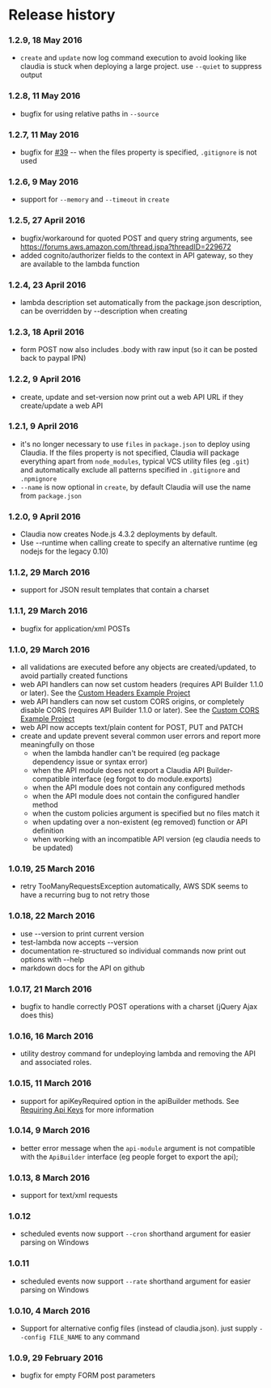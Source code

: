 # Release history

### 1.2.9, 18 May 2016

- `create` and `update` now log command execution to avoid looking like claudia is stuck when deploying a large project. use `--quiet` to suppress output

### 1.2.8, 11 May 2016

- bugfix for using relative paths in `--source`

### 1.2.7, 11 May 2016

- bugfix for [#39](https://github.com/claudiajs/claudia/issues/39) -- when the files property is specified, `.gitignore` is not used

### 1.2.6, 9 May 2016

- support for `--memory` and `--timeout` in `create`

### 1.2.5, 27 April 2016

- bugfix/workaround for quoted POST and query string arguments, see https://forums.aws.amazon.com/thread.jspa?threadID=229672
- added cognito/authorizer fields to the context in API gateway, so they are available to the lambda function 

### 1.2.4, 23 April 2016

- lambda description set automatically from the package.json description, can be overridden by --description when creating

### 1.2.3, 18 April 2016

- form POST now also includes .body with raw input (so it can be posted back to paypal IPN)

### 1.2.2, 9 April 2016

- create, update and set-version now print out a web API URL if they create/update a web API

### 1.2.1, 9 April 2016

- it's no longer necessary to use `files` in `package.json` to deploy using Claudia. If the files property is not specified, Claudia will package everything apart from `node_modules`, typical VCS utility files (eg `.git`) and automatically exclude all patterns specified in `.gitignore` and `.npmignore`
- `--name` is now optional in `create`, by default Claudia will use the name from `package.json`

### 1.2.0, 9 April 2016

- Claudia now creates Node.js 4.3.2 deployments by default.
- Use --runtime when calling create to specify an alternative runtime (eg nodejs for the legacy 0.10)

### 1.1.2, 29 March 2016

- support for JSON result templates that contain a charset

### 1.1.1, 29 March 2016

- bugfix for application/xml POSTs

### 1.1.0, 29 March 2016 

- all validations are executed before any objects are created/updated, to avoid partially created functions
- web API handlers can now set custom headers (requires API Builder 1.1.0 or later). See the [Custom Headers Example Project](https://github.com/claudiajs/example-projects/blob/master/web-api-custom-headers/web.js)
- web API handlers can now set custom CORS origins, or completely disable CORS (requires API Builder 1.1.0 or later). See the [Custom CORS Example Project](https://github.com/claudiajs/example-projects/blob/master/web-api-custom-cors/web.js)
- web API now accepts text/plain content for POST, PUT and PATCH
- create and update prevent several common user errors and report more meaningfully on those
  - when the lambda handler can't be required (eg package dependency issue or syntax error)
  - when the API module does not export a Claudia API Builder-compatible interface (eg forgot to do module.exports)
  - when the API module does not contain any configured methods
  - when the API module does not contain the configured handler method
  - when the custom policies argument is specified but no files match it
  - when updating over a non-existent (eg removed) function or API definition
  - when working with an incompatible API version (eg claudia needs to be updated)

### 1.0.19, 25 March 2016

- retry TooManyRequestsException automatically, AWS SDK seems to have a recurring bug to not retry those 

### 1.0.18, 22 March 2016

- use --version to print current version
- test-lambda now accepts --version
- documentation re-structured so individual commands now print out options with --help
- markdown docs for the API on github

### 1.0.17, 21 March 2016

- bugfix to handle correctly POST operations with a charset (jQuery Ajax does this)

### 1.0.16, 16 March 2016

- utility destroy command for undeploying lambda and removing the API and associated roles. 

### 1.0.15, 11 March 2016

- support for apiKeyRequired option in the apiBuilder methods. See [Requiring Api Keys](https://github.com/claudiajs/claudia-api-builder#requiring-api-keys) for more information

### 1.0.14, 9 March 2016

- better error message when the `api-module` argument is not compatible with the `ApiBuilder` interface (eg people forget to export the api);

### 1.0.13, 8 March 2016

- support for text/xml requests

### 1.0.12

- scheduled events now support `--cron` shorthand argument for easier parsing on Windows

### 1.0.11

- scheduled events now support `--rate` shorthand argument for easier parsing on Windows

### 1.0.10, 4 March 2016

- Support for alternative config files (instead of claudia.json). just supply `--config FILE_NAME` to any command

### 1.0.9, 29 February 2016

- bugfix for empty FORM post parameters
